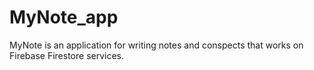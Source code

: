 # MyNote_app
MyNote is an application for writing notes and conspects that works on Firebase Firestore services.
